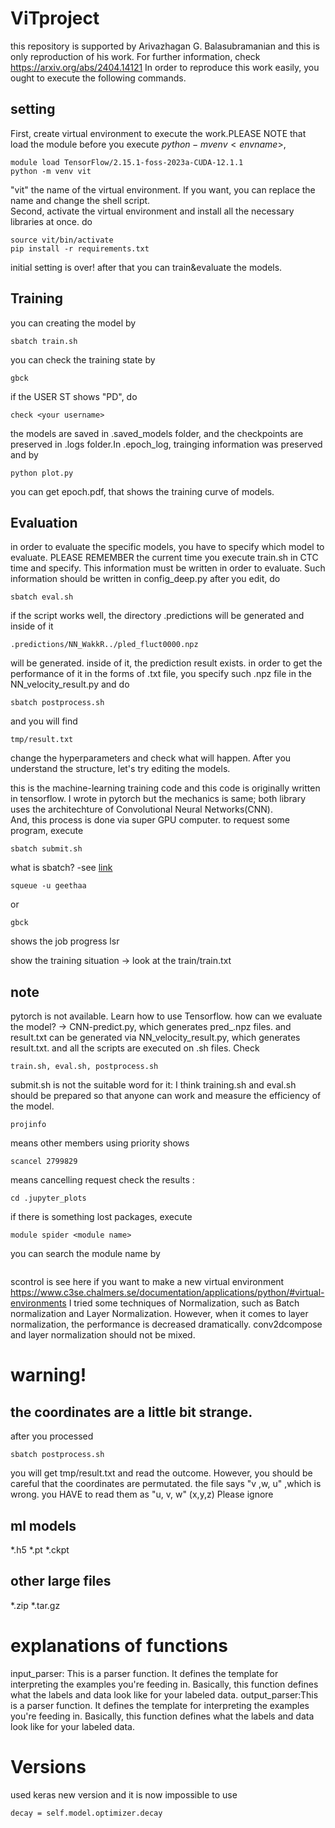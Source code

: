 # ViTproject

 this repository is supported by Arivazhagan G. Balasubramanian and this is only reproduction of his work.
For further information, check https://arxiv.org/abs/2404.14121
In order to reproduce this work easily, you ought to execute the following commands.
## setting 
First, create virtual environment to execute the work.PLEASE NOTE that load the module before you execute $python -m venv <env name>$, 

```
module load TensorFlow/2.15.1-foss-2023a-CUDA-12.1.1
python -m venv vit
```
"vit" the name of the virtual environment. If you want, you can replace the name and change the shell script.  
Second, activate the virtual environment and install all the necessary libraries at once. do
```
source vit/bin/activate
pip install -r requirements.txt
```
initial setting is over! after that you can train&evaluate the models.
## Training
you can creating the model by 
```
sbatch train.sh
```
you can check the training state by 
```
gbck
```
if the USER ST shows "PD", do
```
check <your username>
```
the models are saved in .saved_models folder, and the checkpoints are preserved in .logs folder.In .epoch_log, trainging information was preserved and by
```
python plot.py
``` 
you can get epoch.pdf, that shows the training curve of models.

## Evaluation
in order to evaluate the specific models, you have to specify which model to evaluate.
PLEASE REMEMBER the current time you execute train.sh in CTC time and specify. This information must be written in order to evaluate. Such information should be written in config_deep.py
after you edit, do
```
sbatch eval.sh
```
if the script works well, the directory .predictions will be generated and inside of it 
```
.predictions/NN_WakkR../pled_fluct0000.npz
```
will be generated.
inside of it, the prediction result exists.
in order to get the performance of it in the forms of .txt file, you specify such .npz file in the NN_velocity_result.py and do
```
sbatch postprocess.sh
```
and you will find 
```
tmp/result.txt
```
change the hyperparameters and check what will happen. 
After you understand the structure, let's try editing the models. 

this is the machine-learning training code and this code is originally written in tensorflow. I wrote in pytorch but the mechanics is same; both library uses the architechture of Convolutional Neural Networks(CNN).  
And, this process is done via super GPU computer. to request some program, execute  
```
sbatch submit.sh
```
what is sbatch? -see [link](https://slurm.schedmd.com/sbatch.html)
```
squeue -u geethaa
```
or
```
gbck
```
shows the job progress
lsr

show the training situation -> look at the train/train.txt
## note
pytorch is not available. Learn how to use Tensorflow.
how can we evaluate the model? -> CNN-predict.py, which generates pred_<number>.npz files.
and result.txt can be generated via NN_velocity_result.py, which generates result.txt.
and all the scripts are executed on .sh files. Check 
```
train.sh, eval.sh, postprocess.sh
```

submit.sh is not the suitable word for it: I think training.sh and eval.sh should be prepared so that anyone can work and measure the efficiency of the model. 
```
projinfo 
```
means other members using priority
shows 
```
scancel 2799829
```
means cancelling request
check the results : 
```
cd .jupyter_plots
```
if there is something lost packages, execute
```
module spider <module name>
```
you can search the module name by 
```
```
scontrol is 
see here if you want to make a new virtual environment https://www.c3se.chalmers.se/documentation/applications/python/#virtual-environments
I tried some techniques of Normalization, such as Batch normalization and Layer Normalization. However, when it comes to layer normalization, the performance is decreased dramatically. conv2dcompose and layer normalization should not be mixed.
# warning!
## the coordinates are a little bit strange. 
after you processed 
```
sbatch postprocess.sh
```
you will get tmp/result.txt and read the outcome. However, you should be careful that the coordinates are permutated. 
the file says "v ,w, u" ,which is wrong. you HAVE to read them as "u, v, w" (x,y,z)
Please ignore 
## ml models
*.h5
*.pt
*.ckpt

## other large files
*.zip
*.tar.gz

# explanations of functions
input_parser: This is a parser function. It defines the template for
    interpreting the examples you're feeding in. Basically, 
    this function defines what the labels and data look like
    for your labeled data. 
output_parser:This is a parser function. It defines the template for
    interpreting the examples you're feeding in. Basically, 
    this function defines what the labels and data look like
    for your labeled data. 

# Versions
used keras new version and it is now impossible to use 
```
decay = self.model.optimizer.decay
```


